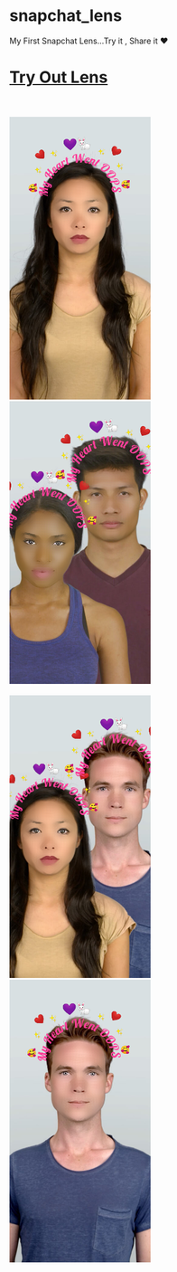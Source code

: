 # snapchat_lens

My First Snapchat Lens...Try it , Share it ❤️

# [Try Out Lens](https://www.snapchat.com/unlock/?type=SNAPCODE&uuid=0b007fa878c5450d8b46d87e6e464c7c&metadata=01)
<br><br>
<img src="screenshots/ss2.png" width="250" height="500">
 &nbsp;&nbsp;&nbsp;&nbsp;&nbsp;
<img src="screenshots/ss1.png" width="250" height="500">
<br><br>
<img src="screenshots/ss4.png" width="250" height="500" >
 &nbsp;&nbsp;&nbsp;&nbsp;&nbsp;
<img src="screenshots/ss3.png" width="250" height="500">
